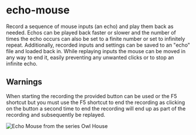 # echo-mouse
Record a sequence of mouse inputs (an echo) and play them back as needed. Echos can be played back faster or slower and the number of times the echo occurs can also be set to a finite number or set to infinitely repeat. Additionally, recorded inputs and settings can be saved to an "echo" file and loaded back in. While replaying inputs the mouse can be moved in any way to end it, easily preventing any unwanted clicks or to stop an infinite echo.

## Warnings
When starting the recording the provided button can be used or the F5 shortcut but you must use the F5 shortcut to end the recording as clicking on the button a second time to end the recording will end up as part of the recording and subsequently be replayed.

![Echo Mouse from the series Owl House](https://static.wikia.nocookie.net/the-owl-house/images/c/cb/Echo_Mouse.png/revision/latest/scale-to-width-down/1000?cb=20211115185335)
